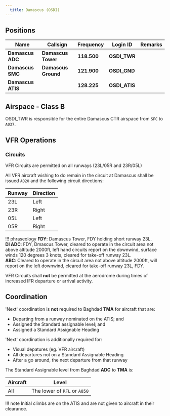 ```yaml
---
  title: Damascus (OSDI)
---
```


## Positions

| Name			   	|       Callsign	    |  Frequency    |   Login ID    | Remarks |
| ---------------	| ---------------------	| -------------	| ------------| ------- |
| **Damascus ADC** | **Damascus Tower** | **118.500** | **OSDI_TWR** | |
| **Damascus SMC** | **Damascus Ground** | **121.900** | **OSDI_GND**	| |
| **Damascus ATIS** | | **128.225** | **OSDI_ATIS**	| |


## Airspace - Class B

OSDI_TWR is responsible for the entire Damascus CTR airspace from `SFC` to `A037`.

## VFR Operations

### Circuits
VFR Circuits are permitted on all runways (23L/05R and 23R/05L)

All VFR aircraft wishing to do remain in the circuit at Damascus shall be issued `A020` and the following circuit directions:

| Runway | Direction |
| ------ | --------- |
|  23L   |   Left    |
|  23R   |   Right   |
|  05L   |   Left    |
|  05R   |   Right   |

!!! phraseology
    **FDY**: Damascus Tower, FDY holding short runway 23L.  
    **DI ADC**: FDY, Dmascus Tower, cleared to operate in the circuit area not above altitude 2000ft, left hand circuits report on the downwind, surface winds 120 degrees 3 knots, cleared for take-off runway 23L.  
    **ABC**: Cleared to operate in the circuit area not above altitude 2000ft, will report on the left downwind, cleared for take-off runway 23L, FDY.

VFR Circuits shall **not** be permitted at the aerodrome during times of increased IFR departure or arrival activity.

## Coordination

'Next' coordination is **not** required to Baghdad **TMA** for aircraft that are:

- Departing from a runway nominated on the ATIS; and
- Assigned the Standard assignable level; and
- Assigned a Standard Assignable Heading

'Next' coordination is additionally required for:

- Visual depatures (eg. VFR aircraft)
- All departures not on a Standard Assignable Heading
- After a go around, the next departure from that runway


The Standard Assignable level from Baghdad **ADC** to **TMA** is:

| Aircraft | Level |
| -------- | ----- |
| All | The lower of `RFL` or `A050` |

!!! note
    Initial climbs are on the ATIS and are not given to aircraft in their clearance. 
